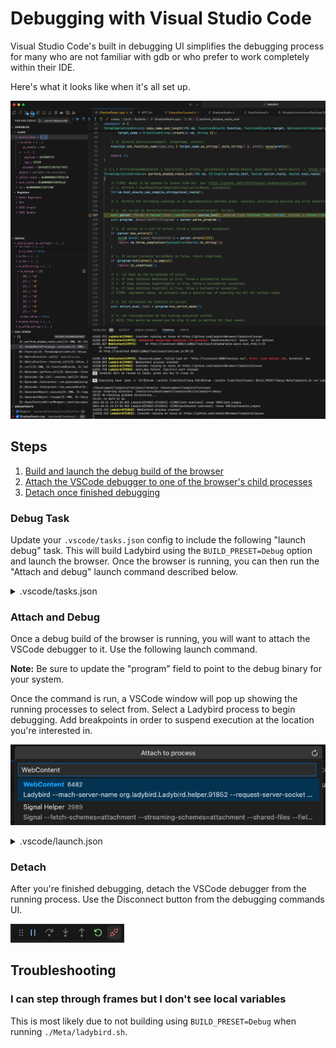 # Debugging with Visual Studio Code

Visual Studio Code's built in debugging UI simplifies the debugging process for many who are not familiar with gdb or who prefer to work completely within their IDE.

Here's what it looks like when it's all set up.

![](vscode-debugger.png)


## Steps

1. [Build and launch the debug build of the browser](#Debug-Task)
1. [Attach the VSCode debugger to one of the browser's child processes](#Attach-and-Debug)
1. [Detach once finished debugging](#Detach)

### Debug Task

Update your `.vscode/tasks.json` config to include the following "launch debug" task. This will build Ladybird using the `BUILD_PRESET=Debug` option and launch the browser. Once the browser is running, you can then run the "Attach and debug" launch command described below.

<details>
<summary>.vscode/tasks.json</summary>

```json
{
    "version": "2.0.0",
    "tasks": [
        {
            "label": "launch debug",
            "type": "shell",
            "command": "bash",
            "args": [
                "-c",
                // Update this to use your system's run command. 
                // Default:
                //   BUILD_PRESET=Debug Meta/ladybird.sh run ladybird
                // MacOS with Homebrew clang:
                //   CC=$(brew --prefix llvm)/bin/clang CXX=$(brew --prefix llvm)/bin/clang++ BUILD_PRESET=Debug Meta/ladybird.sh run ladybird
                "CC=$(brew --prefix llvm)/bin/clang CXX=$(brew --prefix llvm)/bin/clang++ BUILD_PRESET=Debug Meta/ladybird.sh run ladybird"
            ],
            "options": {
                "env": {
                    // Put your custom run configuration here
                }
            },
            "problemMatcher": [
                {
                    "base": "$gcc",
                    "fileLocation": [
                        "relative",
                        "${workspaceFolder}/Build/ladybird-debug"
                    ]
                },
                {
                    "source": "gcc",
                    "fileLocation": [
                        "relative",
                        "${workspaceFolder}/Build/ladybird-debug"
                    ],
                    "pattern": [
                        {
                            "regexp": "^([^\\s]*\\.S):(\\d*): (.*)$",
                            "file": 1,
                            "location": 2,
                            "message": 3
                        }
                    ]
                },
                {
                    "source": "Assertion Failed",
                    "owner": "cpp",
                    "pattern": [
                        {
                            "regexp": "ASSERTION FAILED: (.*)$",
                            "message": 1
                        },
                        {
                            "regexp": "^((?:.*)\\.(h|cpp|c|S)):(\\d*)$",
                            "file": 1,
                            "location": 3
                        }
                    ],
                    "fileLocation": [
                        "relative",
                        "${workspaceFolder}/Build/ladybird-debug"
                    ]
                }
            ]
        }
    ]
}

```
</details>


### Attach and Debug

Once a debug build of the browser is running, you will want to attach the VSCode debugger to it. Use the following launch command.

**Note:** Be sure to update the "program" field to point to the debug binary for your system.

Once the command is run, a VSCode window will pop up showing the running processes to select from. Select a Ladybird process to begin debugging. Add breakpoints in order to suspend execution at the location you're interested in.

![](vscode-select-process.png)

<details>
<summary>.vscode/launch.json</summary>

```json
{
  "version": "2.0.0",
  "configurations": [
    {
      "name": "Attach and debug",
      "type": "cppdbg",
      "request": "attach",
      // Note: this is MacOS specific, update to point to your *debug* binary
      "program": "${workspaceRoot}/Build/ladybird-debug/bin/Ladybird.app/Contents/MacOS/Ladybird",
      // Note: this is potentially MacOS specific, update to either "gdb" or "lldb"
      // more info: https://code.visualstudio.com/docs/cpp/launch-json-reference#_mimode
      "MIMode": "lldb",
    },
  ]
}

```
</details>

### Detach

After you're finished debugging, detach the VSCode debugger from the running process. Use the Disconnect button from the debugging commands UI.

![](vscode-debugging-commands.png)

## Troubleshooting

### I can step through frames but I don't see local variables

This is most likely due to not building using `BUILD_PRESET=Debug` when running `./Meta/ladybird.sh`.

